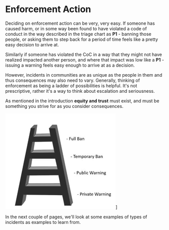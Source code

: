 # Enforcement Action

Deciding on enforcement action can be very, very easy.  If someone has caused harm, or in some way been found to have violated a code of conduct in the way described in the triage chart as **P1** - banning those people, or asking them to step back for a period of time feels like a pretty easy decision to arrive at. 

Similarly if someone has violated the CoC in a way that they might not have realized impacted another person, and where that impact was low like a **P1** - issuing a warning feels easy enough to arrive at as a decision.

However, incidents in communities are as unique as the people in them and thus consequences may also need to vary.  Generally, thinking of enforcement as being a ladder of possibilities is helpful. It's not prescriptive, rather it's a way to think about escalation and seriousness.   

As mentioned in the introduction **equity and trust** must exist, and must be something you strive for as you consider consequences.

![ladder with 4 rungs, starting at the bottom is warning, then public warning, temporary ban, then full ban](../images/ladder.jpg)]

In the next couple of pages, we'll look at some examples of types of incidents as examples to learn from.